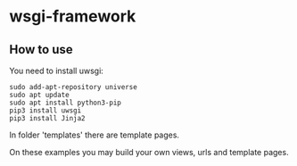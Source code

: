 # wsgi-framework

How to use
----------------------
You need to install uwsgi:

    sudo add-apt-repository universe
    sudo apt update
    sudo apt install python3-pip
    pip3 install uwsgi 
    pip3 install Jinja2




In folder 'templates' there are template pages.

On these examples you may build your own views, urls and template pages.

